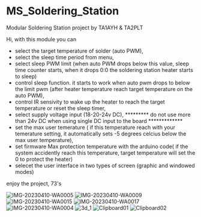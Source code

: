 # MS_Soldering_Station
Modular Soldering Station project by TA1AYH & TA2PLT

Hi, with this module you can
- select the target temperature of solder (auto PWM),
- select the sleep time period from menu,
- select sleep PWM limit (when auto PWM drops below this value, sleep time counter starts, when it drops 0:0 the soldering station heater starts to sleep)
- control sleep function. it starts to work when auto pwm drops to below the limit pwm (after heater temperature reach target temperature on the auto PWM),
- control IR sensivity to wake up the heater to reach the target temperature or reset the sleep timer,
- select supply voltage input (18-20-24v DC), ********* do not use more than 24v DC when using single DC input to the board *************
- set the max user temerature ( if this temperature reach with your temerature setting, it automatically sets -5 degrees celcius below the max user temperature),
- set firmware Max protection temperature with the arduino code( if the system accidently reach this temperature, target temperature will set the 0 to protect the heater)
- selecet the user interface in two types of screen (graphic and windowed modes)

enjoy the project, 
73's


![IMG-20230410-WA0005](https://user-images.githubusercontent.com/5972349/231213541-9bad1236-5fbf-4eef-83b8-4069e54a4166.jpg)
![IMG-20230410-WA0009](https://user-images.githubusercontent.com/5972349/231213575-04435368-dbc2-4384-8648-97f61054a115.jpg)
![IMG-20230410-WA0015](https://user-images.githubusercontent.com/5972349/231213579-169bbc5b-d2eb-49c0-aa99-ee1b6f3b9a82.jpg)
![IMG-20230410-WA0017](https://user-images.githubusercontent.com/5972349/231213583-0682f64e-5217-43bf-9a5b-40b75f03f798.jpg)
![IMG-20230410-WA0004](https://user-images.githubusercontent.com/5972349/231213611-61cbbc17-bd97-4a18-8f9f-c3a0d41e98e4.jpg)
![3d_1](https://user-images.githubusercontent.com/5972349/231213615-fa62fd89-7f5e-4682-a1b3-cde07f5f5563.jpg)
![Clipboard01](https://user-images.githubusercontent.com/5972349/231213622-91b12676-0079-4c93-9830-45f7a77f7545.jpg)
![Clipboard02](https://user-images.githubusercontent.com/5972349/231213629-bc424112-4dbd-4e7d-a7b6-19740503c45a.jpg)
